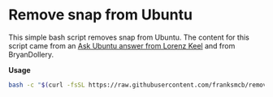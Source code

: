 # Remove snap from Ubuntu
This simple bash script removes snap from Ubuntu.  The content for this script came from an [Ask Ubuntu answer from Lorenz Keel](https://askubuntu.com/a/1285102/392607) and from BryanDollery. 

**Usage**

```bash
bash -c "$(curl -fsSL https://raw.githubusercontent.com/franksmcb/remove-snap/main/remove-snap.sh)"
```
